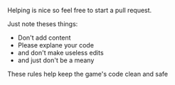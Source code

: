 Helping is nice so feel free to start a pull request.

Just note theses things:

- Don't add content
- Please explane your code
- and don't make useless edits
- and just don't be a meany

These rules help keep the game's code clean and safe
